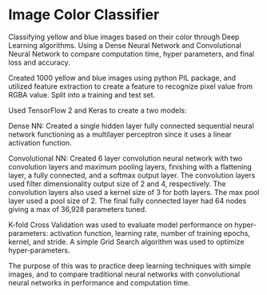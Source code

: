 # Image Color Classifier

Classifying yellow and blue images based on their color through Deep Learning algorithms. Using a Dense Neural Network and Convolutional Neural Network to compare computation time, hyper parameters, and final loss and accuracy. 

Created 1000 yellow and blue images using python PIL package, and utilized feature extraction to create a feature to recognize pixel value from RGBA value. Split into a training and test set. 

Used TensorFlow 2 and Keras to create a two models:


Dense NN: Created a single hidden layer fully connected sequential neural network functioning 	as a multilayer perceptron since it uses a linear activation function. 

Convolutional NN: Created 6 layer convolution neural network with two convolution layers and 	   	maximum pooling layers, finishing with a flattening layer, a fully connected, and a softmax output 	layer. The convolution layers used filter dimensionality output size of 2 and 4, respectively. The 		convolution layers also used a kernel size of 3 for both layers. The max pool layer used a pool 		size of 2. The final fully connected layer had 64 nodes giving a max of 36,928 parameters  		tuned.

	
K-fold Cross Validation was used to evaluate model performance on hyper-parameters:  activation function, learning rate, number of training epochs, kernel, and stride. A simple Grid Search algorithm was used to optimize hyper-parameters. 
	
The purpose of this was to practice deep learning techniques with simple images, and to compare traditional neural networks with convolutional neural networks in performance and computation time. 
